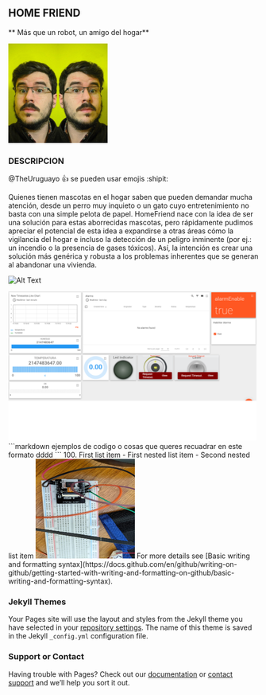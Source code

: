 ## HOME FRIEND
**                  Más que un robot, un amigo del hogar**

<img src="https://github.com/im-homefriend/HomeFriend/blob/main/docs/WhatsApp%20Image%202020-10-18%20at%2015.21.43.jpeg" alt="drawing"  height ="200" width="200" />

### DESCRIPCION

@TheUruguayo :+1: se pueden usar emojis  :shipit:

Quienes tienen mascotas en el hogar saben que pueden demandar mucha atención, desde un perro muy inquieto o un gato cuyo entretenimiento no basta con una simple pelota de papel. HomeFriend nace con la idea de ser una solución para estas aborrecidas mascotas, pero rápidamente pudimos apreciar el potencial de esta idea a expandirse a otras áreas cómo la vigilancia del hogar e incluso la detección de un peligro inminente (por ej.: un incendio o la presencia de gases tóxicos). Así, la intención es crear una solución más genérica y robusta a los problemas inherentes que se generan al abandonar una vivienda.

![Alt Text](https://media.giphy.com/media/vFKqnCdLPNOKc/giphy.gif)



<img src="https://github.com/im-homefriend/HomeFriend/blob/main/docs/dashboard.png" alt="drawing"  height ="300" width="500" />
```markdown
ejemplos de codigo o cosas que queres recuadrar en este formato
dddd
```
100. First list item
     - First nested list item
       - Second nested list item

<img src="https://github.com/im-homefriend/HomeFriend/blob/main/docs/foto1.jpeg" alt="drawing"  height ="200" width="200" />
For more details see [Basic writing and formatting syntax](https://docs.github.com/en/github/writing-on-github/getting-started-with-writing-and-formatting-on-github/basic-writing-and-formatting-syntax).

### Jekyll Themes

Your Pages site will use the layout and styles from the Jekyll theme you have selected in your [repository settings](https://github.com/im-homefriend/HomeFriend/settings/pages). The name of this theme is saved in the Jekyll `_config.yml` configuration file.

### Support or Contact

Having trouble with Pages? Check out our [documentation](https://docs.github.com/categories/github-pages-basics/) or [contact support](https://support.github.com/contact) and we’ll help you sort it out.
